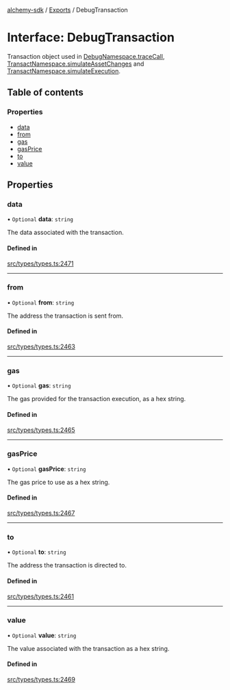 [alchemy-sdk](../README.md) / [Exports](../modules.md) / DebugTransaction

# Interface: DebugTransaction

Transaction object used in [DebugNamespace.traceCall](../classes/DebugNamespace.md#tracecall), [TransactNamespace.simulateAssetChanges](../classes/TransactNamespace.md#simulateassetchanges) and [TransactNamespace.simulateExecution](../classes/TransactNamespace.md#simulateexecution).

## Table of contents

### Properties

- [data](DebugTransaction.md#data)
- [from](DebugTransaction.md#from)
- [gas](DebugTransaction.md#gas)
- [gasPrice](DebugTransaction.md#gasprice)
- [to](DebugTransaction.md#to)
- [value](DebugTransaction.md#value)

## Properties

### data

• `Optional` **data**: `string`

The data associated with the transaction.

#### Defined in

[src/types/types.ts:2471](https://github.com/alchemyplatform/alchemy-sdk-js/blob/8dc500a/src/types/types.ts#L2471)

___

### from

• `Optional` **from**: `string`

The address the transaction is sent from.

#### Defined in

[src/types/types.ts:2463](https://github.com/alchemyplatform/alchemy-sdk-js/blob/8dc500a/src/types/types.ts#L2463)

___

### gas

• `Optional` **gas**: `string`

The gas provided for the transaction execution, as a hex string.

#### Defined in

[src/types/types.ts:2465](https://github.com/alchemyplatform/alchemy-sdk-js/blob/8dc500a/src/types/types.ts#L2465)

___

### gasPrice

• `Optional` **gasPrice**: `string`

The gas price to use as a hex string.

#### Defined in

[src/types/types.ts:2467](https://github.com/alchemyplatform/alchemy-sdk-js/blob/8dc500a/src/types/types.ts#L2467)

___

### to

• `Optional` **to**: `string`

The address the transaction is directed to.

#### Defined in

[src/types/types.ts:2461](https://github.com/alchemyplatform/alchemy-sdk-js/blob/8dc500a/src/types/types.ts#L2461)

___

### value

• `Optional` **value**: `string`

The value associated with the transaction as a hex string.

#### Defined in

[src/types/types.ts:2469](https://github.com/alchemyplatform/alchemy-sdk-js/blob/8dc500a/src/types/types.ts#L2469)
